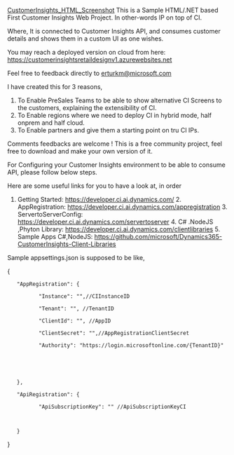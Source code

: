 [CustomerInsights_HTML_Screenshot](https://github.com/eturkmenoglu/CustomerInsights_Sample_IP_HTML/blob/master/screenshot.png?raw=true)
This is a Sample HTML/.NET based First Customer Insights Web Project. In other-words IP on top of CI. 

Where, It is connected to Customer Insights API, and consumes customer details and shows them in a custom UI as one wishes.

You may reach a deployed version on cloud from here: https://customerinsightsretaildesignv1.azurewebsites.net

Feel free to feedback directly to erturkm@microsoft.com 

I have created this for 3 reasons, 

1. To Enable PreSales Teams to be able to show alternative CI Screens to the customers, explaining the extensibility of CI. 
2. To Enable regions where we need to deploy CI in hybrid mode, half onprem and half cloud.
3. To Enable partners and give them a starting point on tru CI IPs.
	
  
Comments feedbacks are welcome ! 
This is a free community project, feel free to download and make your own version of it. 

For Configuring your Customer Insights environment to be able to consume API, please follow below steps. 

Here are some useful links for you to have a look at, in order
 	
  1. Getting Started: https://developer.ci.ai.dynamics.com/
	2. AppRegistration: https://developer.ci.ai.dynamics.com/appregistration
	3. ServertoServerConfig: https://developer.ci.ai.dynamics.com/servertoserver
	4. C# .NodeJS ,Phyton Library: https://developer.ci.ai.dynamics.com/clientlibraries
	5. Sample Apps C#,NodeJS: https://github.com/microsoft/Dynamics365-CustomerInsights-Client-Libraries


 

Sample appsettings.json is supposed to be like, 

 

{

       "AppRegistration": {

              "Instance": "",//CIInstanceID

              "Tenant": "", //TenantID

              "ClientId": "", //AppID

              "ClientSecret": "",//AppRegistrationClientSecret

              "Authority": "https://login.microsoftonline.com/{TenantID}"

 

 

       },

       "ApiRegistration": {

              "ApiSubscriptionKey": "" //ApiSubscriptionKeyCI

 

       }

}

